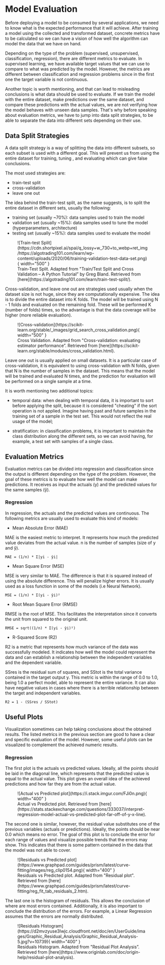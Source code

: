 # Model Evaluation

Before deploying a model to be consumed by several applications,
we need to know what is the expected performance that it will achieve.
After training a model using the collected and transformed dataset,
concrete metrics have to be calculated so we can have a vision of
how well the algorithm can model the data that we have on hand.

Depending on the type of the problem (supervised, unsupervised,
classification, regression), there are different metrics
to evaluate. In supervised learning, we have available target values
that we can use to compare to what was predicted by the model.
However, the metrics are different between classification and regression problems
since in the first one the target variable is not continuous.

Another topic is worth mentioning, and that can lead to misleading
conclusions is what data should be used to evaluate. If we train
the model with the entire dataset, make predictions over the same dataset,
and compare these predictions with the actual values, we are not
verifying how the model behaves with unseen data samples. That's why
before speaking about evaluation metrics, we have to jump into
data split strategies, to be able to separate the data into
different sets depending on their use.

## Data Split Strategies

A data split strategy is a way of splitting the data
into different subsets, so each subset is used with a different goal.
This will prevent us from using the entire dataset for training, tuning
, and evaluating which can give false conclusions.

The most used strategies are:

- train-test split
- cross-validation
- leave one out

The idea behind the train-test split, as the name suggests, is to split
the entire dataset in different sets, usually the following:

- training set (usually ~70%): data samples used to train the model
- validation set (usually ~15%): data samples used to tune the model
  (hyperparameters, architecture)
- testing set (usually ~15%): data samples used to evaluate the model

<figure markdown>
  ![Train-test Split](https://cdn.shortpixel.ai/spai/q_lossy+w_730+to_webp+ret_img/https://algotrading101.com/learn/wp-content/uploads/2020/06/training-validation-test-data-set.png){ width="500" }
    <figcaption>
        Train-Test Split. Adapted from "Train/Test Split and Cross Validation – A Python Tutorial” by Greg Bland. 
        Retrieved from [here](https://algotrading101.com/learn/train-test-split/).
    </figcaption>
</figure>

Cross-validation, and leave one out are strategies used usually when
the dataset size is not huge, since they are computationally expensive.
The idea is to divide the entire dataset into K folds. The model
will be trained using N - 1 folds and evaluated on the remaining fold.
These will be performed K (number of folds) times, so the advantage is that
the data coverage will be higher (more reliable evaluation).

<figure markdown>
  ![Cross-validation](https://scikit-learn.org/stable/_images/grid_search_cross_validation.png){ width="500" }
    <figcaption>
        Cross Validation. Adapted from "Cross-validation: evaluating estimator performance”. 
        Retrieved from [here](https://scikit-learn.org/stable/modules/cross_validation.html).
    </figcaption>
</figure>

Leave one out is usually applied on small datasets. It is a particular case
of cross-validation, it is equivalent to using cross-validation with
N folds, given that N is the number of samples in the dataset.
This means that the model will be trained and evaluated N times,
and the prediction for evaluation will be performed on a single
sample at a time.

It is worth mentioning two additional topics:

- temporal data: when dealing with temporal data, it is
  important to sort before applying the split, because
  it is considered "cheating" if the sort operation
  is not applied. Imagine having past and future samples
  in the training set of a sample in the test set. This
  would not reflect the real usage of the model;

- stratification: in classification problems, it is important
  to maintain the class distribution along the different sets,
  so we can avoid having, for example, a test set with samples
  of a single class.

## Evaluation Metrics

Evaluation metrics can be divided into regression and classification
since the output is different depending on the type of the problem.
However, the goal of these metrics is to evaluate how well the model
can make predictions. It receives as input the actuals (y) and
the predicted values for the same samples (ŷ).

### Regression

In regression, the actuals and the predicted values are continuous.
The following metrics are usually used to evaluate this kind of models:

- Mean Absolute Error (MAE)

MAE is the easiest metric to interpret. It represents how much
the predicted value deviates from the actual value. n is the number
of samples (size of y and ŷ).

`MAE = (1/n) * Σ|yi - ŷi|`

- Mean Square Error (MSE)

MSE is very similar to MAE. The difference is that it is squared instead
of using the absolute difference. This will penalize
higher errors. It is usually used as a loss function in some of the
models (i.e Neural Network).

`MSE = (1/n) * Σ(yi - ŷi)²`

- Root Mean Square Error (RMSE)

RMSE is the root of MSE. This facilitates the interpretation
since it converts the unit from squared to the original unit.

`RMSE = sqrt((1/n) * Σ(yi - ŷi)²)`

- R-Squared Score (R2)

R2 is a metric that represents how much variance of the data
was successfully modeled. It indicates how well the model
could represent the data and can establish a relationship
between the independent variables and the dependent variable.

SSres is the residual sum of squares, and SStot is the
total variance contained in the target output y. This metric is
within the range of 0.0 to 1.0, being 1.0 a perfect model, able to
represent the entire variance. It can also have negative values
in cases where there is a terrible relationship between the
target and independent variables.

`R2 = 1 - (SSres / SStot)`

## Useful Plots

Visualization sometimes can help taking conclusions about the
obtained results. The listed metrics in the previous section
are good to have a clear and specific evaluation of the model.
However, some useful plots can be visualized to
complement the achieved numeric results.

### Regression

The first plot is the actuals vs predicted values.
Ideally, all the points should be laid in the diagonal line,
which represents that the predicted value is equal to the
actual value. This plot gives an overall idea of the
achieved predictions and how far they are from the actual value.

<figure markdown>
  ![Actual vs Predicted plot](https://i.stack.imgur.com/FJi0n.png){ width="400" }
    <figcaption>
        Actual vs Predicted plot. 
        Retrieved from [here](https://stats.stackexchange.com/questions/333037/interpret-regression-model-actual-vs-predicted-plot-far-off-of-y-x-line).
    </figcaption>
</figure>

The second one is similar, however, the residual value
substitutes one of the previous variables (actuals or predictions).
Ideally, the points should be near 0.0 which means no error.
The goal of this plot is to conclude the error for each
range of values and visualize possible trends that the errors
may show. This indicates that there is some pattern contained in
the data that the model was not able to cover.

<figure markdown>
  ![Residuals vs Predicted plot](https://www.graphpad.com/guides/prism/latest/curve-fitting/images/reg_clip0154.png){ width="400" }
    <figcaption>
        Residuals vs Predicted plot. Adapted from "Residual plot".
        Retrieved from [here](https://www.graphpad.com/guides/prism/latest/curve-fitting/reg_fit_tab_residuals_2.htm).
    </figcaption>
</figure>

The last one is the histogram of residuals. This allows the
conclusion of where are most errors contained. Additionally,
it is also important to conclude the distribution of the errors.
For example, a Linear Regression assumes that the errors are normally
distributed.

<figure markdown>
  ![Residuals Histogram](https://d2mvzyuse3lwjc.cloudfront.net/doc/en/UserGuide/images/Graphic_Residual_Analysis/Graphic_Residual_Analysis-5.jpg?v=10739){ width="400" }
    <figcaption>
        Residuals Histogram. Adapted from "Residual Plot Analysis”. 
        Retrieved from [here](https://www.originlab.com/doc/origin-help/residual-plot-analysis).
    </figcaption>
</figure>
